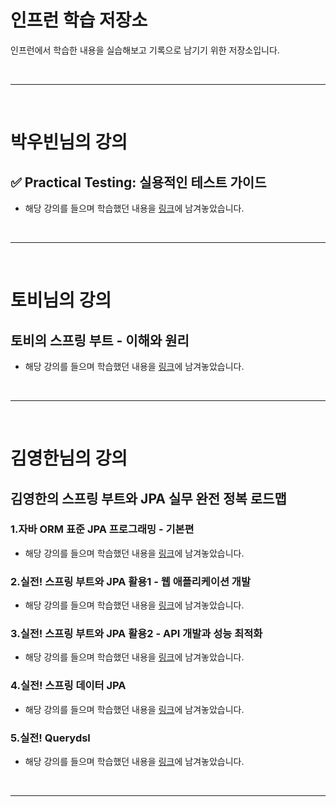 # 인프런 학습 저장소
인프런에서 학습한 내용을 실습해보고 기록으로 남기기 위한 저장소입니다.

<br>

---

<br>

# 박우빈님의 강의

## ✅ Practical Testing: 실용적인 테스트 가이드
- 해당 강의를 들으며 학습했던 내용을 [링크](https://www.notion.so/jooneys-portfolio/Practical-Testing-f333638940ea4f12973add7a5116993a?pvs=4)에 남겨놓았습니다.

<br><hr><br>

# 토비님의 강의

## 토비의 스프링 부트 - 이해와 원리
- 해당 강의를 들으며 학습했던 내용을 [링크](https://www.notion.so/jooneys-portfolio/01d56180b8fe42b1b347946e000d5088?pvs=4)에 남겨놓았습니다.

<br><hr><br>

# 김영한님의 강의

## 김영한의 스프링 부트와 JPA 실무 완전 정복 로드맵

### 1.자바 ORM 표준 JPA 프로그래밍 - 기본편
- 해당 강의를 들으며 학습했던 내용을 [링크](https://www.notion.so/jooneys-portfolio/ORM-JPA-88c3236c6772419489be909fc5dffeee?pvs=4)에 남겨놓았습니다.

### 2.실전! 스프링 부트와 JPA 활용1 - 웹 애플리케이션 개발
- 해당 강의를 들으며 학습했던 내용을 [링크](-)에 남겨놓았습니다.

### 3.실전! 스프링 부트와 JPA 활용2 - API 개발과 성능 최적화
- 해당 강의를 들으며 학습했던 내용을 [링크](-)에 남겨놓았습니다.

### 4.실전! 스프링 데이터 JPA
- 해당 강의를 들으며 학습했던 내용을 [링크](-)에 남겨놓았습니다.

### 5.실전! Querydsl
- 해당 강의를 들으며 학습했던 내용을 [링크](-)에 남겨놓았습니다.

<br><hr><br>

